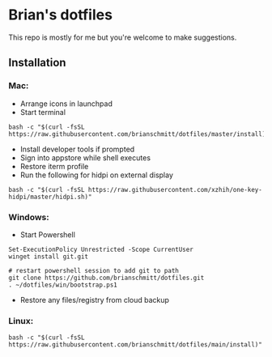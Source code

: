 # Brian's dotfiles

This repo is mostly for me but you're welcome to make suggestions.

## Installation

### Mac:

-   Arrange icons in launchpad
-   Start terminal

```shell
bash -c "$(curl -fsSL https://raw.githubusercontent.com/brianschmitt/dotfiles/master/install)"
```

-   Install developer tools if prompted
-   Sign into appstore while shell executes
-   Restore iterm profile
-   Run the following for hidpi on external display
```shell
bash -c "$(curl -fsSL https://raw.githubusercontent.com/xzhih/one-key-hidpi/master/hidpi.sh)"
```

### Windows:

-   Start Powershell

```shell
Set-ExecutionPolicy Unrestricted -Scope CurrentUser
winget install git.git

# restart powershell session to add git to path
git clone https://github.com/brianschmitt/dotfiles.git
. ~/dotfiles/win/bootstrap.ps1
```

-   Restore any files/registry from cloud backup

### Linux:

```shell
bash -c "$(curl -fsSL https://raw.githubusercontent.com/brianschmitt/dotfiles/main/install)"
```
